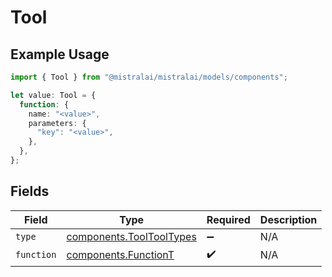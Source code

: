 # Tool

## Example Usage

```typescript
import { Tool } from "@mistralai/mistralai/models/components";

let value: Tool = {
  function: {
    name: "<value>",
    parameters: {
      "key": "<value>",
    },
  },
};
```

## Fields

| Field                                                                | Type                                                                 | Required                                                             | Description                                                          |
| -------------------------------------------------------------------- | -------------------------------------------------------------------- | -------------------------------------------------------------------- | -------------------------------------------------------------------- |
| `type`                                                               | [components.ToolToolTypes](../../models/components/tooltooltypes.md) | :heavy_minus_sign:                                                   | N/A                                                                  |
| `function`                                                           | [components.FunctionT](../../models/components/functiont.md)         | :heavy_check_mark:                                                   | N/A                                                                  |